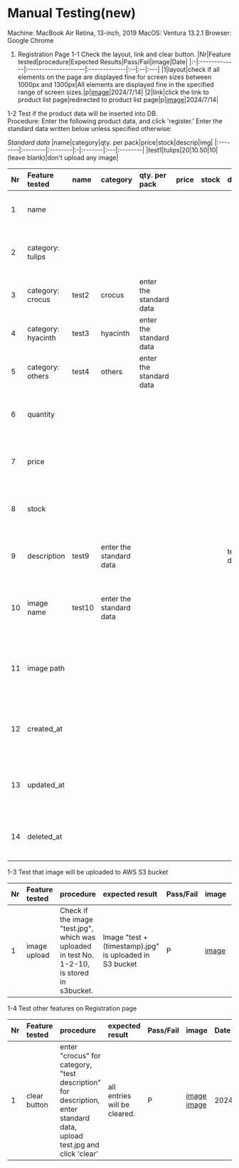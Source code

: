 # Manual Testing(new)

Machine: MacBook Air Retina, 13-inch, 2019
MacOS: Ventura 13.2.1
Browser: Google Chrome

1. Registration Page
1-1 Check the layout, link and clear button.
|Nr|Feature tested|procedure|Expected Results|Pass/Fail|image|Date|
|:-|:-------------|:--------------------|:-------------|:--|:--|:---|
|1|layout|check if all elements on the page are displayed fine for screen sizes between 1000px and 1300px|All elements are displayed fine in the specified range of screen sizes.|p|[image](./images/manual-testing/1-1-1.jpg)|2024/7/14|
|2|link|click the link to product list page|redirected to product list page|p|[image](./images/manual-testing/1-1-2.png)|2024/7/14|

1-2 Test if the product data will be inserted into DB.<br>
Procedure: Enter the following product data, and click 'register.'
Enter the standard data written below unless specified otherwise:

*Standard data*
|name|category|qty. per pack|price|stock|descrip|img|
|:--------|:--------|:--------|:-|:-------|:---|:--------|
|test1|tulips|20|10.50|10|(leave blank)|don't upload any image|

|Nr|Feature tested|name|category|qty. per pack|price|stock|descrip|img|expected result|Pass/Fail|image|Date|
|:-|:----------|:---------|:---|:--|:---|:--|:-------|:--|:--------|:--|:--|:--|
|1 | name||||||||"test1" is inserted in the column name.|P|[image](./images/manual-testing/1-2-1.jpg)<br>[image](./images/manual-testing/1-2.jpg)|2024/7/14|
|2 | category: tulips||||||||"0" is inserted in the column category.|P|see image for test No.1|2024/7/14|
|3 | category: crocus|test2|crocus|enter the standard data|||||"1" is inserted in the column category.|P|[image](./images/manual-testing/1-2-3.jpg)<br>[image](./images/manual-testing/1-2.jpg)|2024/7/14|
|4 | category: hyacinth|test3|hyacinth|enter the standard data|||||"2" is inserted in the column category.|P|[image](./images/manual-testing/1-2-4.jpg)<br>[image](./images/manual-testing/1-2.jpg)|2024/7/14|
|5 | category: others|test4|others|enter the standard data|||||"3" is inserted in the column category.|P|[image](./images/manual-testing/1-2-5.jpg)<br>[image](./images/manual-testing/1-2.jpg)|2024/7/14|
|6 | quantity||||||||20 is inserted in the column quantity.|P|see image for test No.1|2024/7/14|
|7 | price||||||||10.50 is inserted in the column price.|P|see image for test No.1|2024/7/14|
|8 | stock||||||||10 is inserted in the column stock.|P|see image for test No.1|2024/7/14|
|9 | description|test9|enter the standard data||||test description|don't upload any image| "test description" is inserted in the column description.|P|see image for test No.1|2024/7/14|
|10 | image name|test10|enter the standard data|||||upload 'test.jpg'|'test.jpg + (timestamp)'  will be inserted in the column image_name. |P|[image](./images/manual-testing/1-2-10.jpg)<br>[image](./images/manual-testing/1-2-price_stock.jpg)|2024/7/14|
|11 | image path|||||||upload 'test.jpg'|'tulips/test.jpg + (timestamp)' will be inserted in the column image_path. |P|see image for test No.10|2024/7/14|
|12 | created_at||||||||The time the product was registered will be inserted in the column created_at  |P|see image for test No. 1|2024/7/14|
|13 | updated_at||||||||The time the product was registered will be inserted in the column updated_at  |P|see image for test No. 1|2024/7/14|
|14 | deleted_at||||||||The deleted_at will be null.|P|see image for test No. 1|2024/7/14|

1-3 Test that image will be uploaded to AWS S3 bucket

|Nr|Feature tested|procedure|expected result|Pass/Fail|image|Date|
|:-|:-------|:-----------------|:---------------|:---|:--|:---|
|1 |image upload|Check if the image "test.jpg", which was uploaded in test No. 1-2-10, is stored in s3bucket. |Image "test + (timestamp).jpg" is uploaded in S3 bucket|P|[image](./images/manual-testing/1-3-1.png)|2024/7/14|


1-4 Test other features on Registration page

|Nr|Feature tested|procedure|expected result|Pass/Fail|image|Date|
|:-|:------------|:-----------------|:--------------|:--|:---|:--|
|1|clear button|enter "crocus" for category, "test description" for description, enter standard data, upload test.jpg and click 'clear'|all entries will be cleared.|P|[image](./images/manual-testing/1-4-1.jpg)<br>[image](./images/manual-testing/1-4-1-2.jpg)|2024/7/15|
